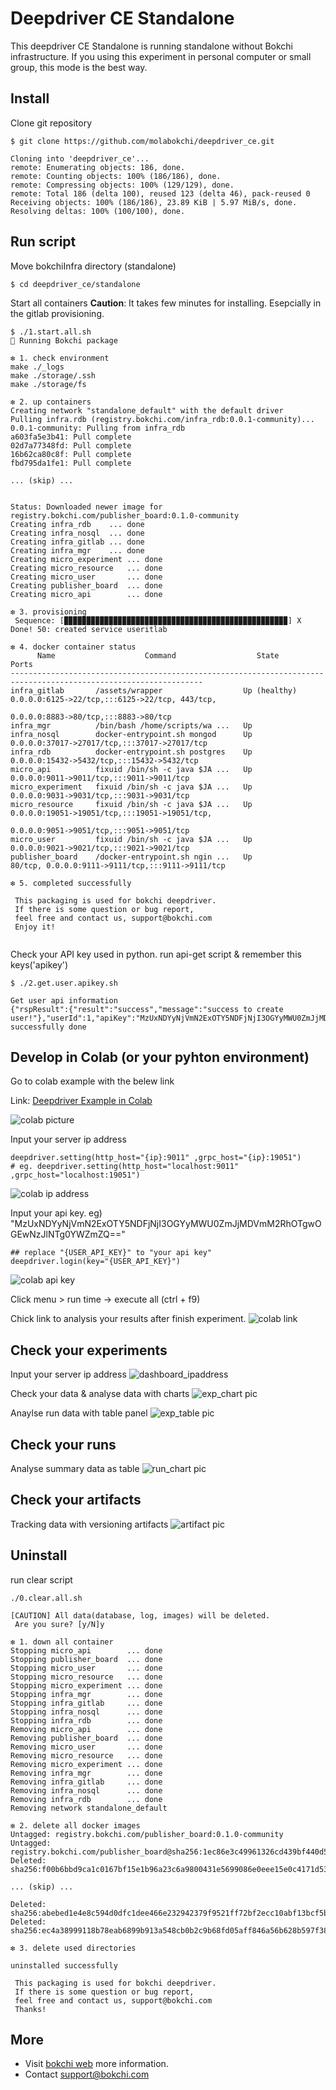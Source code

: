 # Deepdriver CE Standalone

This deepdriver CE Standalone is running standalone without Bokchi infrastructure.
If you using this experiment in personal computer or small group, this mode is the best way.

## Install

Clone git repository
```
$ git clone https://github.com/molabokchi/deepdriver_ce.git

Cloning into 'deepdriver_ce'...
remote: Enumerating objects: 186, done.
remote: Counting objects: 100% (186/186), done.
remote: Compressing objects: 100% (129/129), done.
remote: Total 186 (delta 100), reused 123 (delta 46), pack-reused 0
Receiving objects: 100% (186/186), 23.89 KiB | 5.97 MiB/s, done.
Resolving deltas: 100% (100/100), done.

```

## Run script

Move bokchiInfra directory (standalone)
```
$ cd deepdriver_ce/standalone

```

Start all containers
**Caution**: It takes few minutes for installing. Esepcially in the gitlab provisioning.

```
$ ./1.start.all.sh
🧿 Running Bokchi package

❇ 1. check environment
make ./_logs
make ./storage/.ssh
make ./storage/fs

❇ 2. up containers
Creating network "standalone_default" with the default driver
Pulling infra.rdb (registry.bokchi.com/infra_rdb:0.0.1-community)...
0.0.1-community: Pulling from infra_rdb
a603fa5e3b41: Pull complete
02d7a77348fd: Pull complete
16b62ca80c8f: Pull complete
fbd795da1fe1: Pull complete

... (skip) ...


Status: Downloaded newer image for registry.bokchi.com/publisher_board:0.1.0-community
Creating infra_rdb    ... done
Creating infra_nosql  ... done
Creating infra_gitlab ... done
Creating infra_mgr    ... done
Creating micro_experiment ... done
Creating micro_resource   ... done
Creating micro_user       ... done
Creating publisher_board  ... done
Creating micro_api        ... done

❇ 3. provisioning
 Sequence: [▉▉▉▉▉▉▉▉▉▉▉▉▉▉▉▉▉▉▉▉▉▉▉▉▉▉▉▉▉▉▉▉▉▉▉▉▉▉▉▉▉▉▉▉▉▉▉▉▉▉] X Done! 50: created service useritlab

❇ 4. docker container status
      Name                    Command                  State                                Ports
-----------------------------------------------------------------------------------------------------------------
infra_gitlab       /assets/wrapper                  Up (healthy)   0.0.0.0:6125->22/tcp,:::6125->22/tcp, 443/tcp,
                                                                   0.0.0.0:8883->80/tcp,:::8883->80/tcp
infra_mgr          /bin/bash /home/scripts/wa ...   Up
infra_nosql        docker-entrypoint.sh mongod      Up             0.0.0.0:37017->27017/tcp,:::37017->27017/tcp
infra_rdb          docker-entrypoint.sh postgres    Up             0.0.0.0:15432->5432/tcp,:::15432->5432/tcp
micro_api          fixuid /bin/sh -c java $JA ...   Up             0.0.0.0:9011->9011/tcp,:::9011->9011/tcp
micro_experiment   fixuid /bin/sh -c java $JA ...   Up             0.0.0.0:9031->9031/tcp,:::9031->9031/tcp
micro_resource     fixuid /bin/sh -c java $JA ...   Up             0.0.0.0:19051->19051/tcp,:::19051->19051/tcp,
                                                                   0.0.0.0:9051->9051/tcp,:::9051->9051/tcp
micro_user         fixuid /bin/sh -c java $JA ...   Up             0.0.0.0:9021->9021/tcp,:::9021->9021/tcp
publisher_board    /docker-entrypoint.sh ngin ...   Up             80/tcp, 0.0.0.0:9111->9111/tcp,:::9111->9111/tcp

❇ 5. completed successfully

 This packaging is used for bokchi deepdriver.
 If there is some question or bug report,
 feel free and contact us, support@bokchi.com
 Enjoy it!


```

Check your API key used in python.
run api-get script & remember this keys('apikey')
```
$ ./2.get.user.apikey.sh

Get user api information
{"rspResult":{"result":"success","message":"success to create user!"},"userId":1,"apiKey":"MzUxNDYyNjVmN2ExOTY5NDFjNjI3OGYyMWU0ZmJjMDVmM2RhOTgwOGEwNzJlNTg0YWZmZQ=="}
successfully done

```


## Develop in Colab (or your pyhton environment)

Go to colab example with the belew link

 Link: [Deepdriver Example in Colab](https://colab.research.google.com/github/molabokchi/bokchi_open_lab/blob/main/deepdriver_ce.ipynb)

![colab picture](https://github.com/molabokchi/deepdriver_ce/blob/3b6e9346f1b1bab8ddc07ebe839b8d1c6b28e306/etc/pic/colab_example2.png)



Input your server ip address
  
```
deepdriver.setting(http_host="{ip}:9011" ,grpc_host="{ip}:19051")
# eg. deepdriver.setting(http_host="localhost:9011" ,grpc_host="localhost:19051")

```
![colab ip address](https://github.com/molabokchi/deepdriver_ce/blob/3b6e9346f1b1bab8ddc07ebe839b8d1c6b28e306/etc/pic/colab_ip.png)



Input your api key.
eg) "MzUxNDYyNjVmN2ExOTY5NDFjNjI3OGYyMWU0ZmJjMDVmM2RhOTgwOGEwNzJlNTg0YWZmZQ=="

```
## replace "{USER_API_KEY}" to "your api key"
deepdriver.login(key="{USER_API_KEY}")

```
![colab api key](https://github.com/molabokchi/deepdriver_ce/blob/21fcbd227091de6f8cc5904d95bffaea5b3c6b66/etc/pic/colab_apikey.png)


Click menu > run time -> execute all (ctrl + f9)


Chick link to analysis your results after finish experiment.
![colab link](https://github.com/molabokchi/deepdriver_ce/blob/3b6e9346f1b1bab8ddc07ebe839b8d1c6b28e306/etc/pic/finished_link.png)



## Check your experiments
Input your server ip address
 ![dashboard_ipaddress](https://github.com/molabokchi/deepdriver_ce/blob/21fcbd227091de6f8cc5904d95bffaea5b3c6b66/etc/pic/dash_ipaddr.png)

Check your data & analyse data with charts
 ![exp_chart pic](https://github.com/molabokchi/deepdriver_ce/blob/3b6e9346f1b1bab8ddc07ebe839b8d1c6b28e306/etc/pic/exper_charts1.png)


Anaylse run data with table panel
 ![exp_table pic](https://github.com/molabokchi/deepdriver_ce/blob/3b6e9346f1b1bab8ddc07ebe839b8d1c6b28e306/etc/pic/exper_table.png)

## Check your runs
Analyse summary data as table
 ![run_chart pic](https://github.com/molabokchi/deepdriver_ce/blob/3b6e9346f1b1bab8ddc07ebe839b8d1c6b28e306/etc/pic/run_charts1.png)


## Check your artifacts
Tracking data with versioning artifacts
 ![artifact pic](arti_overview.png)


## Uninstall
run clear script
```
./0.clear.all.sh

[CAUTION] All data(database, log, images) will be deleted.
 Are you sure? [y/N]y

❇ 1. down all container
Stopping micro_api        ... done
Stopping publisher_board  ... done
Stopping micro_user       ... done
Stopping micro_resource   ... done
Stopping micro_experiment ... done
Stopping infra_mgr        ... done
Stopping infra_gitlab     ... done
Stopping infra_nosql      ... done
Stopping infra_rdb        ... done
Removing micro_api        ... done
Removing publisher_board  ... done
Removing micro_user       ... done
Removing micro_resource   ... done
Removing micro_experiment ... done
Removing infra_mgr        ... done
Removing infra_gitlab     ... done
Removing infra_nosql      ... done
Removing infra_rdb        ... done
Removing network standalone_default

❇ 2. delete all docker images
Untagged: registry.bokchi.com/publisher_board:0.1.0-community
Untagged: registry.bokchi.com/publisher_board@sha256:1ec86e3c49961326cd439bf440d5b053b207613d370f656a8b94eb4e408c7315
Deleted: sha256:f00b6bbd9ca1c0167bf15e1b96a23c6a9800431e5699086e0eee15e0c4171d53

... (skip) ...

Deleted: sha256:abebed1e4e8c594d0dfc1dee466e232942379f9521ff72bf2ecc10abf13bcf5b
Deleted: sha256:ec4a38999118b78eab6899b913a548cb0b2c9b68fd05aff846a56b628b597f38

❇ 3. delete used directories

uninstalled successfully

 This packaging is used for bokchi deepdriver.
 If there is some question or bug report,
 feel free and contact us, support@bokchi.com
 Thanks!

```

## More

- Visit [bokchi web](https://bokchi.com) more information.
- Contact <support@bokchi.com>



